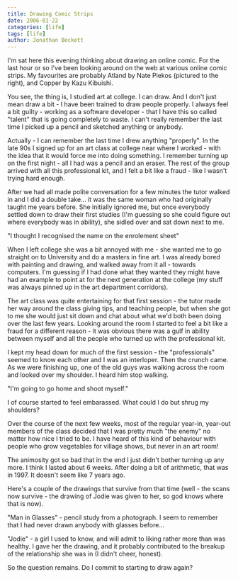 ```yaml
---
title: Drawing Comic Strips
date: 2006-01-22
categories: [life]
tags: [life]
author: Jonathan Beckett
---
```


I'm sat here this evening thinking about drawing an online comic. For the last hour or so I've been looking around on the web at various online comic strips. My favourites are probably Atland by Nate Piekos (pictured to the right), and Copper by Kazu Kibuishi.

You see, the thing is, I studied art at college. I can draw. And I don't just mean draw a bit - I have been trained to draw people properly. I always feel a bit guilty - working as a software developer - that I have this so called "talent" that is going completely to waste. I can't really remember the last time I picked up a pencil and sketched anything or anybody.

Actually - I can remember the last time I drew anything "properly". In the late 90s I signed up for an art class at college near where I worked - with the idea that it would force me into doing something. I remember turning up on the first night - all I had was a pencil and an eraser. The rest of the group arrived with all this professional kit, and I felt a bit like a fraud - like I wasn't trying hard enough.

After we had all made polite conversation for a few minutes the tutor walked in and I did a double take... it was the same woman who had originally taught me years before. She initially ignored me, but once everybody settled down to draw their first studies (I'm guessing so she could figure out where everybody was in ability), she sidled over and sat down next to me.

"I thought I recognised the name on the enrolement sheet"

When I left college she was a bit annoyed with me - she wanted me to go straight on to University and do a masters in fine art. I was already bored with painting and drawing, and walked away from it all - towards computers. I'm guessing if I had done what they wanted they might have had an example to point at for the next generation at the college (my stuff was always pinned up in the art department corridors).

The art class was quite entertaining for that first session - the tutor made her way around the class giving tips, and teaching people, but when she got to me she would just sit down and chat about what we'd both been doing over the last few years. Looking around the room I started to feel a bit like a fraud for a different reason - it was obvious there was a gulf in ability between myself and all the people who turned up with the professional kit.

I kept my head down for much of the first session - the "professionals" seemed to know each other and I was an interloper. Then the crunch came. As we were finishing up, one of the old guys was walking across the room and looked over my shoulder. I heard him stop walking.

"I'm going to go home and shoot myself."

I of course started to feel embarassed. What could I do but shrug my shoulders?

Over the course of the next few weeks, most of the regular year-in, year-out members of the class decided that I was pretty much "the enemy" no matter how nice I tried to be. I have heard of this kind of behaviour with people who grow vegetables for village shows, but never in an art room!

The animosity got so bad that in the end I just didn't bother turning up any more. I think I lasted about 6 weeks. After doing a bit of arithmetic, that was in 1997. It doesn't seem like 7 years ago.

Here's a couple of the drawings that survive from that time (well - the scans now survive - the drawing of Jodie was given to her, so god knows where that is now).

"Man in Glasses" - pencil study from a photograph. I seem to remember that I had never drawn anybody with glasses before...

"Jodie" - a girl I used to know, and will admit to liking rather more than was healthy. I gave her the drawing, and it probably contributed to the breakup of the relationship she was in (I didn't cheer, honest).

So the question remains. Do I commit to starting to draw again?